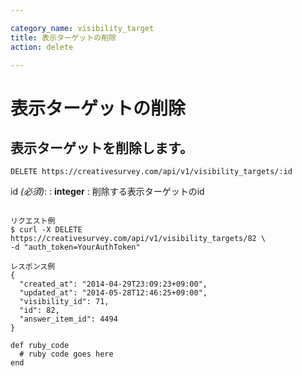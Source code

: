```yaml
---

category_name: visibility_target
title: 表示ターゲットの削除
action: delete

---
```


# 表示ターゲットの削除

## 表示ターゲットを削除します。

`DELETE https://creativesurvey.com/api/v1/visibility_targets/:id`

id _(必須)_:
: __integer__
: 削除する表示ターゲットのid

~~~

リクエスト例
$ curl -X DELETE https://creativesurvey.com/api/v1/visibility_targets/82 \
-d "auth_token=YourAuthToken"

レスポンス例
{
  "created_at": "2014-04-29T23:09:23+09:00",
  "updated_at": "2014-05-28T12:46:25+09:00",
  "visibility_id": 71,
  "id": 82,
  "answer_item_id": 4494
}

~~~

~~~
def ruby_code
  # ruby code goes here
end
~~~

